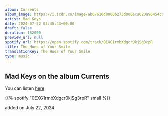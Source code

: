 ```yaml
---
album: Currents
album_image: https://i.scdn.co/image/ab67616d0000b273d006eca623a96454c0e9f991
artist: Mad Keys
date: 2024-07-22 03:45:43+00:00
draft: false
duration: 182000
preview_url: null
spotify_url: https://open.spotify.com/track/0EXG1rmbXdgcr0kjSg3rpR
title: The Hues of Your Smile
translationKey: The Hues of Your Smile
type: music
---
```


## Mad Keys on the album Currents

You can listen [here](https://open.spotify.com/track/0EXG1rmbXdgcr0kjSg3rpR)

{{% spotify "0EXG1rmbXdgcr0kjSg3rpR" small %}}

added on July 22, 2024